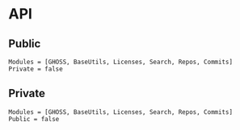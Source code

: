 # API

## Public

```@autodocs
Modules = [GHOSS, BaseUtils, Licenses, Search, Repos, Commits]
Private = false
```

## Private

```@autodocs
Modules = [GHOSS, BaseUtils, Licenses, Search, Repos, Commits]
Public = false
```
